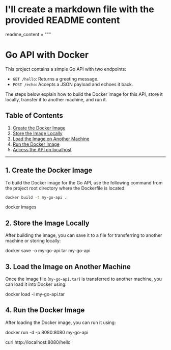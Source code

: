 # I'll create a markdown file with the provided README content

readme_content = """

# Go API with Docker

This project contains a simple Go API with two endpoints:

- `GET /hello`: Returns a greeting message.
- `POST /echo`: Accepts a JSON payload and echoes it back.

The steps below explain how to build the Docker image for this API, store it locally, transfer it to another machine, and run it.

## Table of Contents

1. [Create the Docker Image](#1-create-the-docker-image)
2. [Store the Image Locally](#2-store-the-image-locally)
3. [Load the Image on Another Machine](#4-load-the-image-on-another-machine)
4. [Run the Docker Image](#5-run-the-docker-image)
5. [Access the API on localhost](#6-access-the-api-on-localhost)

---

## 1. Create the Docker Image

To build the Docker image for the Go API, use the following command from the project root directory where the Dockerfile is located:

```bash
docker build -t my-go-api .
```

docker images


## 2. Store the Image Locally

After building the image, you can save it to a file for transferring to another machine or storing locally:

docker save -o my-go-api.tar my-go-api


## 3. Load the Image on Another Machine

Once the image file (`my-go-api.tar`) is transferred to another machine, you can load it into Docker using:

docker load -i my-go-api.tar


## 4. Run the Docker Image

After loading the Docker image, you can run it using:

docker run -d -p 8080:8080 my-go-api

curl http://localhost:8080/hello
